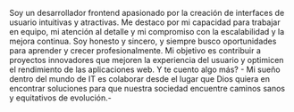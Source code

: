 Soy un desarrollador frontend apasionado por la creación de interfaces de usuario intuitivas y atractivas. 
Me destaco por mi capacidad para trabajar en equipo, mi atención al detalle y mi compromiso con la escalabilidad y la mejora continua. 
Soy honesto y sincero, y siempre busco oportunidades para aprender y crecer profesionalmente. 
Mi objetivo es contribuir a proyectos innovadores que mejoren la experiencia del usuario y optimicen el rendimiento de las aplicaciones web.
Y te cuento algo más? - Mi sueño dentro del mundo de IT es colaborar desde el lugar que Dios quiera en encontrar soluciones para que 
nuestra sociedad encuentre caminos sanos y equitativos de evolución.-



